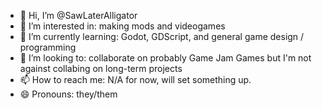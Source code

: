 - 👋 Hi, I’m @SawLaterAlligator
- 👀 I’m interested in: making mods and videogames
- 🌱 I’m currently learning: Godot, GDScript, and general game design / programming
- 💞️ I’m looking to: collaborate on probably Game Jam Games but I'm not against collabing on long-term projects
- 📫 How to reach me: N/A for now, will set something up.
- 😄 Pronouns: they/them 

<!---
SawLaterAlligator/SawLaterAlligator is a ✨ special ✨ repository because its `README.md` (this file) appears on your GitHub profile.
You can click the Preview link to take a look at your changes.
--->
